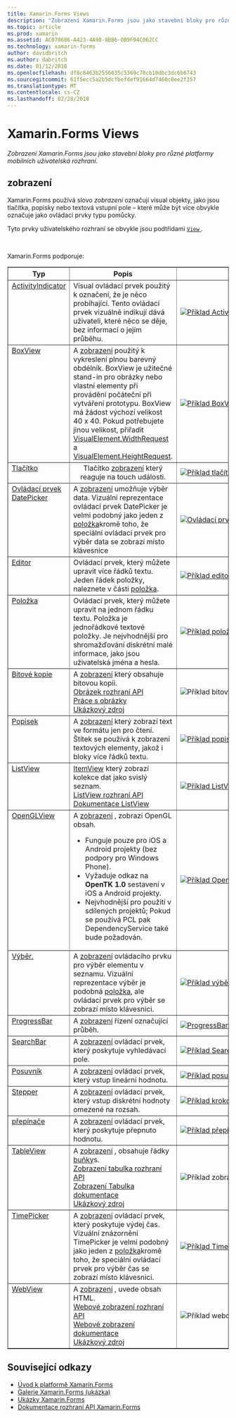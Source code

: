 ```yaml
---
title: Xamarin.Forms Views
description: "Zobrazení Xamarin.Forms jsou jako stavební bloky pro různé platformy mobilních uživatelská rozhraní."
ms.topic: article
ms.prod: xamarin
ms.assetid: AC070686-A423-4A98-8BB6-0B9F94C062CC
ms.technology: xamarin-forms
author: davidbritch
ms.author: dabritch
ms.date: 01/12/2016
ms.openlocfilehash: df8c8463b2556035c5369c70cb10dbc3dc6b6743
ms.sourcegitcommit: 61f5ecc5a2b5dcfbefdef91664d7460c0ee2f357
ms.translationtype: MT
ms.contentlocale: cs-CZ
ms.lasthandoff: 02/28/2018
---
```

# <a name="xamarinforms-views"></a>Xamarin.Forms Views

_Zobrazení Xamarin.Forms jsou jako stavební bloky pro různé platformy mobilních uživatelská rozhraní._

<style>.tableimg {maximální šířka: none! důležité;}</style>

## <a name="views"></a>zobrazení

Xamarin.Forms používá slovo *zobrazení* označují visual objekty, jako jsou tlačítka, popisky nebo textová vstupní pole – které může být více obvykle označuje jako ovládací prvky typu pomůcky.

Tyto prvky uživatelského rozhraní se obvykle jsou podtřídami [ `View` ](https://developer.xamarin.com/api/type/Xamarin.Forms.View/).

<br clear="right" />

Xamarin.Forms podporuje:

<table align="center" border="1" cellpadding="1" cellspacing="1">
<thead>
    <th>
      <strong>Typ</strong>
    </th>
    <th>
      <strong>Popis</strong>
    </th>
    <th style="min-width:400px">
      <strong>snímek obrazovky</strong>
    </th>

  </thead>
  <tbody>
  <tr>
    <td valign="top">
      <a href="https://developer.xamarin.com/api/type/Xamarin.Forms.ActivityIndicator/">ActivityIndicator</a>
    </td>
    <td valign="top">
Visual ovládací prvek použitý k označení, že je něco probíhající. Tento ovládací prvek vizuálně indikují dává uživateli, které něco se děje, bez informací o jejím průběhu.
    </td>
    <td>
    <a href="https://github.com/xamarin/xamarin-forms-samples/blob/master/FormsGallery/FormsGallery/FormsGallery/ActivityIndicatorDemoPage.cs"><img src="views-images/ActivityIndicator.png" title="Příklad ActivityIndicator" class="tableimg">
    </a></td>
  </tr>
  <tr>
    <td valign="top">
      <a href="https://developer.xamarin.com/api/type/Xamarin.Forms.BoxView/">BoxView</a>
    </td>
    <td valign="top">
A <a href="https://developer.xamarin.com/api/type/Xamarin.Forms.View/">zobrazení</a> použitý k vykreslení plnou barevný obdélník. BoxView je užitečné stand-in pro obrázky nebo vlastní elementy při provádění počáteční při vytváření prototypu. BoxView má žádost výchozí velikost 40 x 40. Pokud potřebujete jinou velikost, přiřadit <a href="https://developer.xamarin.com/api/property/Xamarin.Forms.VisualElement.WidthRequest/">VisualElement.WidthRequest</a> a <a href="https://developer.xamarin.com/api/property/Xamarin.Forms.VisualElement.HeightRequest/">VisualElement.HeightRequest</a>.
    </td>
    <td>
    <a href="https://github.com/xamarin/xamarin-forms-samples/blob/master/FormsGallery/FormsGallery/FormsGallery/BoxViewDemoPage.cs"><img src="views-images/BoxView.png" title="Příklad BoxView" class="tableimg">
    </a></td>
  </tr>
  <tr>
    <td valign="top">
      <a href="https://developer.xamarin.com/api/type/Xamarin.Forms.Button/">Tlačítko</a>
    </td>
    <td align="center" valign="top">
Tlačítko <a href="https://developer.xamarin.com/api/type/Xamarin.Forms.View/">zobrazení</a> který reaguje na touch události.
    </td>
    <td>
    <a href="https://github.com/xamarin/xamarin-forms-samples/blob/master/FormsGallery/FormsGallery/FormsGallery/ButtonDemoPage.cs"><img src="views-images/Button.png" title="Příklad tlačítko" class="tableimg">
    </a></td>
  </tr>
  <tr>
  <tr>
    <td valign="top">
      <a href="https://developer.xamarin.com/api/type/Xamarin.Forms.DatePicker/">Ovládací prvek DatePicker</a>
    </td>
    <td valign="top">
A <a href="https://developer.xamarin.com/api/type/Xamarin.Forms.View/">zobrazení</a> umožňuje výběr data. Vizuální reprezentace ovládací prvek DatePicker je velmi podobný jako jeden z <a href="https://developer.xamarin.com/api/type/Xamarin.Forms.Entry/">položka</a>kromě toho, že speciální ovládací prvek pro výběr data se zobrazí místo klávesnice </td>
    <td>
    <a href="https://github.com/xamarin/xamarin-forms-samples/blob/master/FormsGallery/FormsGallery/FormsGallery/DatePickerDemoPage.cs"><img src="views-images/DatePicker.png" title="Ovládací prvek DatePicker příklad" class="tableimg">
    </a></td>
  </tr>
  <tr>
    <td valign="top">
      <a href="https://developer.xamarin.com/api/type/Xamarin.Forms.Editor/">Editor</a>
    </td>
    <td valign="top">
Ovládací prvek, který můžete upravit více řádků textu. Jeden řádek položky, naleznete v části <a href="https://developer.xamarin.com/api/type/Xamarin.Forms.Entry/">položka</a>.
    </td>
    <td>
    <a href="https://github.com/xamarin/xamarin-forms-samples/blob/master/FormsGallery/FormsGallery/FormsGallery/EditorDemoPage.cs"><img src="views-images/Editor.png" title="Příklad editoru" class="tableimg">
    </a></td>
  </tr>
  <tr>
    <td valign="top">
      <a href="https://developer.xamarin.com/api/type/Xamarin.Forms.Entry/">Položka</a>
    </td>
    <td valign="top">
Ovládací prvek, který můžete upravit na jednom řádku textu. Položka je jednořádkové textové položky. Je nejvhodnější pro shromažďování diskrétní malé informace, jako jsou uživatelská jména a hesla.
    </td>
    <td>
    <a href="https://github.com/xamarin/xamarin-forms-samples/blob/master/FormsGallery/FormsGallery/FormsGallery/EntryDemoPage.cs"><img src="views-images/Entry.png" title="Příklad položky" class="tableimg">
    </a></td>
  </tr>
  <tr>
    <td valign="top">
      <a href="https://developer.xamarin.com/api/type/Xamarin.Forms.Image/">Bitové kopie</a>
    </td>
    <td valign="top">
A <a href="https://developer.xamarin.com/api/type/Xamarin.Forms.View/">zobrazení</a> který obsahuje bitovou kopii.
    <br />
    <a href="https://developer.xamarin.com/api/type/Xamarin.Forms.Image/">Obrázek rozhraní API</a>
    <br />
    <a href="~/xamarin-forms/user-interface/images.md">Práce s obrázky</a>
    <br />
    <a href="https://github.com/xamarin/xamarin-forms-samples/blob/master/FormsGallery/FormsGallery/FormsGallery/ImageDemoPage.cs">Ukázkový zdroj</a>
    </td>
    <td>
    <img src="views-images/Image.png" title="Příklad bitové kopie" class="tableimg">
    </td>
  </tr>
  <tr>
    <td valign="top">
      <a href="https://developer.xamarin.com/api/type/Xamarin.Forms.Label/">Popisek</a>
    </td>
    <td valign="top">
A <a href="https://developer.xamarin.com/api/type/Xamarin.Forms.View/">zobrazení</a> který zobrazí text ve formátu jen pro čtení. Štítek se používá k zobrazení textových elementy, jakož i bloky více řádků textu.
    </td>
    <td>
    <a href="https://github.com/xamarin/xamarin-forms-samples/blob/master/FormsGallery/FormsGallery/FormsGallery/LabelDemoPage.cs"><img src="views-images/Label.png" title="Příklad popisku" class="tableimg">
    </a></td>
  </tr>
  <tr>
    <td valign="top">
      <a href="https://developer.xamarin.com/api/type/Xamarin.Forms.ListView/">ListView</a>
    </td>
    <td valign="top">
<a href="https://developer.xamarin.com/api/type/Xamarin.Forms.ItemsView%3CTVisual%3E/">ItemView</a> který zobrazí kolekce dat jako svislý seznam.
    <br />
    <a href="https://developer.xamarin.com/api/type/Xamarin.Forms.ListView/">ListView rozhraní API</a>
    <br />
    <a href="~/xamarin-forms/user-interface/listview/index.md">Dokumentace ListView</a>
    </td>
    <td>
    <a href="https://github.com/xamarin/xamarin-forms-samples/blob/master/FormsGallery/FormsGallery/FormsGallery/ListViewDemoPage.cs"><img src="views-images/ListView.png" title="Příklad ListView" class="tableimg">
    </a></td>
  </tr>
  <tr>
    <td valign="top">
      <a href="https://developer.xamarin.com/api/type/Xamarin.Forms.OpenGLView/">OpenGLView</a>
    </td>
    <td valign="top">
A <a href="https://developer.xamarin.com/api/type/Xamarin.Forms.View/">zobrazení</a> , zobrazí OpenGL obsah.
    <ul>
      <li>Funguje pouze pro iOS a Android projekty (bez podpory pro Windows Phone).
      <li>Vyžaduje odkaz na <b>OpenTK 1.0</b> sestavení v iOS a Android projekty.</li>
      <li>Nejvhodnější pro použití v sdílených projektů; Pokud se používá PCL pak DependencyService také bude požadován.</li>
    </ul>
    </td>
    <td>
    <a href="https://developer.xamarin.com/api/type/Xamarin.Forms.OpenGLView/"><img src="views-images/OpenGL.png" title="Příklad OpenGlView" class="tableimg">
    </a></td>
  </tr>
  <tr>
    <td valign="top">
      <a href="https://developer.xamarin.com/api/type/Xamarin.Forms.Picker/">Výběr.</a>
    </td>
    <td valign="top">
A <a href="https://developer.xamarin.com/api/type/Xamarin.Forms.View/">zobrazení</a> ovládacího prvku pro výběr elementu v seznamu. Vizuální reprezentace výběr je podobná <a href="https://developer.xamarin.com/api/type/Xamarin.Forms.Entry/">položka</a>, ale ovládací prvek pro výběr se zobrazí místo klávesnici.
    </td>
    <td>
    <a href="https://github.com/xamarin/xamarin-forms-samples/blob/master/FormsGallery/FormsGallery/FormsGallery/PickerDemoPage.cs"><img src="views-images/Picker.png" title="Příklad výběru" class="tableimg">
    </a></td>
  </tr>
  <tr>
    <td valign="top">
      <a href="https://developer.xamarin.com/api/type/Xamarin.Forms.ProgressBar/">ProgressBar</a>
    </td>
    <td valign="top">
A <a href="https://developer.xamarin.com/api/type/Xamarin.Forms.View/">zobrazení</a> řízení označující průběh.
    </td>
    <td>
    <a href="https://github.com/xamarin/xamarin-forms-samples/blob/master/FormsGallery/FormsGallery/FormsGallery/ProgressBarDemoPage.cs"><img src="views-images/ProgressBar.png" title="ProgressBar – Ukázka třídy ="tableimg">
    </a></td>
  </tr>
  <tr>
    <td valign="top">
      <a href="https://developer.xamarin.com/api/type/Xamarin.Forms.SearchBar/">SearchBar</a>
    </td>
    <td valign="top">
A <a href="https://developer.xamarin.com/api/type/Xamarin.Forms.View/">zobrazení</a> ovládací prvek, který poskytuje vyhledávací pole.
    </td>
    <td>
    <a href="https://github.com/xamarin/xamarin-forms-samples/blob/master/FormsGallery/FormsGallery/FormsGallery/SearchBarDemoPage.cs"><img src="views-images/SearchBar.png" title="Příklad SearchBar" class="tableimg">
    </a></td>
  </tr>
  <tr>
    <td valign="top">
      <a href="https://developer.xamarin.com/api/type/Xamarin.Forms.Slider/">Posuvník</a>
    </td>
    <td valign="top">
A <a href="https://developer.xamarin.com/api/type/Xamarin.Forms.View/">zobrazení</a> ovládací prvek, který vstup lineární hodnotu.
    </td>
    <td>
    <a href="https://github.com/xamarin/xamarin-forms-samples/blob/master/FormsGallery/FormsGallery/FormsGallery/SliderDemoPage.cs"><img src="views-images/Slider.png" title="Příklad posuvníku" class="tableimg">
    </a></td>
  </tr>
  <tr>
    <td valign="top">
      <a href="https://developer.xamarin.com/api/type/Xamarin.Forms.Stepper/">Stepper</a>
    </td>
    <td valign="top">
A <a href="https://developer.xamarin.com/api/type/Xamarin.Forms.View/">zobrazení</a> ovládací prvek, který vstup diskrétní hodnoty omezené na rozsah.
    </td>
    <td>
    <a href="https://github.com/xamarin/xamarin-forms-samples/blob/master/FormsGallery/FormsGallery/FormsGallery/StepperDemoPage.cs"><img src="views-images/Stepper.png" title="Příklad krokovač" class="tableimg">
    </a></td>
  </tr>
  <tr>
    <td valign="top">
      <a href="https://developer.xamarin.com/api/type/Xamarin.Forms.Switch/">přepínače</a>
    </td>
    <td valign="top">
A <a href="https://developer.xamarin.com/api/type/Xamarin.Forms.View/">zobrazení</a> ovládací prvek, který poskytuje přepnuto hodnotu.
    </td>
    <td>
    <a href="https://github.com/xamarin/xamarin-forms-samples/blob/master/FormsGallery/FormsGallery/FormsGallery/SwitchDemoPage.cs"><img src="views-images/Switch.png" title="Příklad přepínačů" class="tableimg">
    </a></td>
  </tr>
  <tr>
    <td valign="top">
      <a href="https://developer.xamarin.com/api/type/Xamarin.Forms.TableView/">TableView</a>
    </td>
    <td valign="top">
A <a href="https://developer.xamarin.com/api/type/Xamarin.Forms.View/">zobrazení</a> , obsahuje řádky <a href="https://developer.xamarin.com/api/type/Xamarin.Forms.Cell/">buňky</a>s.
    <br />
    <a href="https://developer.xamarin.com/api/type/Xamarin.Forms.TableView/">Zobrazení tabulka rozhraní API</a>
    <br />
    <a href="~/xamarin-forms/user-interface/tableview.md">Zobrazení Tabulka dokumentace</a>
    <br />
    <a href="https://github.com/xamarin/xamarin-forms-samples/blob/master/FormsGallery/FormsGallery/FormsGallery/TableViewFormDemoPage.cs">Ukázkový zdroj</a>
    </td>
    <td>
    <img src="views-images/TableViewNewest.png" title="Příklad zobrazení Tabulka" class="tableimg">
    </td>
  </tr>
  <tr>
    <td valign="top">
      <a href="https://developer.xamarin.com/api/type/Xamarin.Forms.TimePicker/">TimePicker</a>
    </td>
    <td valign="top">
A <a href="https://developer.xamarin.com/api/type/Xamarin.Forms.View/">zobrazení</a> ovládací prvek, který poskytuje výdej čas. Vizuální znázornění TimePicker je velmi podobný jako jeden z <a href="https://developer.xamarin.com/api/type/Xamarin.Forms.Entry/">položka</a>kromě toho, že speciální ovládací prvek pro výběr čas se zobrazí místo klávesnici.
    </td>
    <td>
    <a href="https://github.com/xamarin/xamarin-forms-samples/blob/master/FormsGallery/FormsGallery/FormsGallery/TimePickerDemoPage.cs"><img src="views-images/TimePicker.png" title="Příklad TimePicker" class="tableimg">
    </a></td>
  </tr>
  <tr>
    <td valign="top">
      <a href="https://developer.xamarin.com/api/type/Xamarin.Forms.WebView/">WebView</a>
    </td>
    <td valign="top">
A <a href="https://developer.xamarin.com/api/type/Xamarin.Forms.View/">zobrazení</a> , uvede obsah HTML.
    <br />
    <a href="https://developer.xamarin.com/api/type/Xamarin.Forms.WebView/">Webové zobrazení rozhraní API</a>
    <br />
    <a href="~/xamarin-forms/user-interface/webview.md">Webové zobrazení dokumentace</a>
    <br />
    <a href="https://github.com/xamarin/xamarin-forms-samples/blob/master/FormsGallery/FormsGallery/FormsGallery/WebViewDemoPage.cs">Ukázkový zdroj</a>
    </td>
    <td>
    <img src="views-images/WebView.png" title="Příklad webového zobrazení" class="tableimg">
    </td>
  </tr>
  </tbody>
</table>



## <a name="related-links"></a>Související odkazy

- [Úvod k platformě Xamarin.Forms](~/xamarin-forms/get-started/introduction-to-xamarin-forms.md)
- [Galerie Xamarin.Forms (ukázka)](https://developer.xamarin.com/samples/FormsGallery/)
- [Ukázky Xamarin.Forms](https://developer.xamarin.com/samples/tag/Xamarin.Forms/)
- [Dokumentace rozhraní API Xamarin.Forms](https://developer.xamarin.com/api/root/Xamarin.Forms/)
